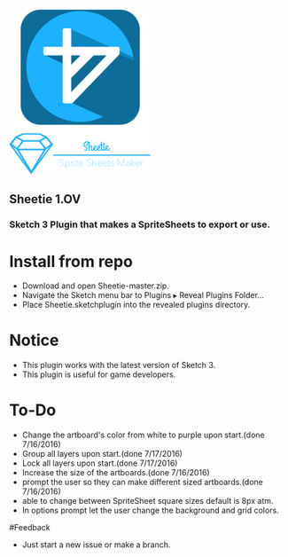 <img height = "300" src = "https://github.com/JoeManto/Sheetie/blob/master/logo.jpg"/>
<h2>Sheetie 1.OV</h2>
<h3>Sketch 3 Plugin that makes a SpriteSheets to export or use.</h3>

# Install from repo
- Download and open Sheetie-master.zip.
- Navigate the Sketch menu bar to Plugins ▸ Reveal Plugins Folder...
- Place Sheetie.sketchplugin into the revealed plugins directory.

# Notice
- This plugin works with the latest version of Sketch 3.
- This plugin is useful for game developers.

# To-Do
- Change the artboard's color from white to purple upon start.(done 7/16/2016)
- Group all layers upon start.(done 7/17/2016)
- Lock all layers upon start.(done 7/17/2016)
- Increase the size of the artboards.(done 7/16/2016)
- prompt the user so they can make different sized artboards.(done 7/16/2016)
- able to change between SpriteSheet square sizes default is 8px atm.
- In options prompt let the user change the background and grid colors.

#Feedback
- Just start a new issue or make a branch.
